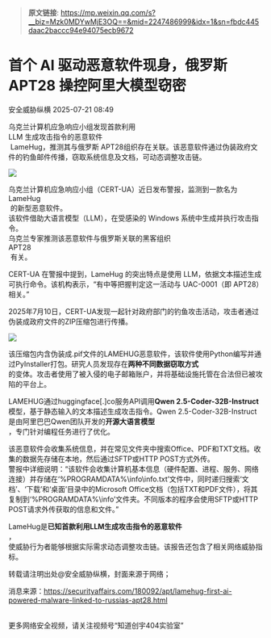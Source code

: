 > **原文链接**: https://mp.weixin.qq.com/s?__biz=Mzk0MDYwMjE3OQ==&mid=2247486999&idx=1&sn=fbdc445daac2baccc94e94075ecb9672

#  首个 AI 驱动恶意软件现身，俄罗斯 APT28 操控阿里大模型窃密  
 安全威胁纵横   2025-07-21 08:49  
  
乌克兰计算机应急响应小组发现首款利用   
LLM 生成攻击指令的恶意软件  
 LameHug，推测其与俄罗斯 APT28组织存在关联。该恶意软件通过伪装政府文件的钓鱼邮件传播，窃取系统信息及文档，可动态调整攻击链。  
  
  
![](https://mmbiz.qpic.cn/sz_mmbiz_jpg/Ok8FsaZqg4zxf4tXPIwEDFgvqxaoGr4yyLaQgWxBZ31ecYYYibxSd3AoruQA7TRyJV35hlxkWTUAp1avT3pe1XA/640?wx_fmt=jpeg "")  
  
  
  
乌克兰计算机应急响应小组（CERT-UA）近日发布警报，监测到一款名为   
LameHug  
 的新型恶意软件。  
该软件借助大语言模型（LLM），在受感染的 Windows 系统中生成并执行攻击指令。  
乌克兰专家推测该恶意软件与俄罗斯关联的黑客组织   
APT28  
 有关。  
  
CERT-UA 在警报中提到，LameHug 的突出特点是使用 LLM，依据文本描述生成可执行命令。该机构表示，“有中等把握判定这一活动与 UAC-0001（即 APT28）相关。”  
  
2025年7月10日，CERT-UA发现一起针对政府部门的钓鱼攻击活动，攻击者通过伪装成政府文件的ZIP压缩包进行传播。  
  
![](https://mmbiz.qpic.cn/sz_mmbiz_jpg/Ok8FsaZqg4xZRdFODW99NlEFTLqH6sMDGnPXcniaslHbQCRbrwg0lkTiaPHIb2w2CedFkOW9auPvvvfFKD83jviaA/640?wx_fmt=webp&from=appmsg "")  
  
该压缩包内含伪装成.pif文件的LAMEHUG恶意软件，该软件使用Python编写并通过PyInstaller打包。研究人员发现存在**两种不同数据窃取方式**  
的变体。攻击者使用了被入侵的电子邮箱账户，并将基础设施托管在合法但已被攻陷的平台上。  
  
LAMEHUG通过huggingface[.]co服务API调用**Qwen 2.5-Coder-32B-Instruct**  
模型，基于静态输入的文本描述生成攻击指令。Qwen 2.5-Coder-32B-Instruct是由阿里巴巴Qwen团队开发的**开源大语言模型**  
，专门针对编程任务进行了优化。  
  
该恶意软件会收集系统信息，并在常见文件夹中搜索Office、PDF和TXT文档。收集的数据先存储在本地，然后通过SFTP或HTTP POST方式外传。  
警报中详细说明：“该软件会收集计算机基本信息（硬件配置、进程、服务、网络连接）并存储在‘%PROGRAMDATA%\info\info.txt’文件中，同时递归搜索‘文档’、‘下载’和‘桌面’目录中的Microsoft Office文档（包括TXT和PDF文件），将其复制到‘%PROGRAMDATA%\info’文件夹。不同版本的程序会使用SFTP或HTTP POST请求外传获取的信息和文件。”  
  
LameHug是**已知首款利用LLM生成攻击指令的恶意软件**  
，  
使威胁行为者能够根据实际需求动态调整攻击链。该报告还包含了相关网络威胁指标。  
  
  
转载请注明出处@安全威胁纵横，封面来源于网络；  
  
消息来源：https://securityaffairs.com/180092/apt/lamehug-first-ai-powered-malware-linked-to-russias-apt28.html  
  
  
  
      
更多网络安全视频，请关注视频号“知道创宇404实验室”  
  
  
  
